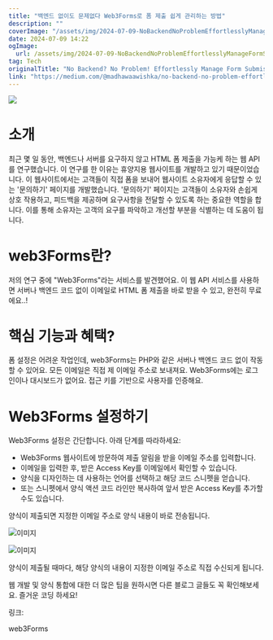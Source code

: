 ```yaml
---
title: "백엔드 없이도 문제없다 Web3Forms로 폼 제출 쉽게 관리하는 방법"
description: ""
coverImage: "/assets/img/2024-07-09-NoBackendNoProblemEffortlesslyManageFormSubmissionswithWeb3Forms_0.png"
date: 2024-07-09 14:22
ogImage:
  url: /assets/img/2024-07-09-NoBackendNoProblemEffortlesslyManageFormSubmissionswithWeb3Forms_0.png
tag: Tech
originalTitle: "No Backend? No Problem! Effortlessly Manage Form Submissions with Web3Forms"
link: "https://medium.com/@madhawaawishka/no-backend-no-problem-effortlessly-manage-form-submissions-with-web3forms-41c3d1917b5e"
---
```


<img src="/assets/img/2024-07-09-NoBackendNoProblemEffortlesslyManageFormSubmissionswithWeb3Forms_0.png" />

# 소개

최근 몇 일 동안, 백엔드나 서버를 요구하지 않고 HTML 폼 제출을 가능케 하는 웹 API를 연구했습니다. 이 연구를 한 이유는 휴양지용 웹사이트를 개발하고 있기 때문이었습니다. 이 웹사이트에서는 고객들이 직접 폼을 보내어 웹사이트 소유자에게 응답할 수 있는 '문의하기' 페이지를 개발했습니다. '문의하기' 페이지는 고객들이 소유자와 손쉽게 상호 작용하고, 피드백을 제공하며 요구사항을 전달할 수 있도록 하는 중요한 역할을 합니다. 이를 통해 소유자는 고객의 요구를 파악하고 개선할 부분을 식별하는 데 도움이 됩니다.

# web3Forms란?

<div class="content-ad"></div>

저의 연구 중에 "Web3Forms"라는 서비스를 발견했어요. 이 웹 API 서비스를 사용하면 서버나 백엔드 코드 없이 이메일로 HTML 폼 제출을 바로 받을 수 있고, 완전히 무료에요..!

# 핵심 기능과 혜택?

폼 설정은 어려운 작업인데, web3Forms는 PHP와 같은 서버나 백엔드 코드 없이 작동할 수 있어요. 모든 이메일은 직접 제 이메일 주소로 보내져요. Web3Forms에는 로그인이나 대시보드가 없어요. 접근 키를 기반으로 사용자를 인증해요.

# Web3Forms 설정하기

<div class="content-ad"></div>

Web3Forms 설정은 간단합니다. 아래 단계를 따라하세요:

- Web3Forms 웹사이트에 방문하여 제출 알림을 받을 이메일 주소를 입력합니다.
- 이메일을 입력한 후, 받은 Access Key를 이메일에서 확인할 수 있습니다.
- 양식을 디자인하는 데 사용하는 언어를 선택하고 해당 코드 스니펫을 얻습니다.
- 또는 스니펫에서 양식 액션 코드 라인만 복사하여 앞서 받은 Access Key를 추가할 수도 있습니다.

양식이 제출되면 지정한 이메일 주소로 양식 내용이 바로 전송됩니다.

![이미지](/assets/img/2024-07-09-NoBackendNoProblemEffortlesslyManageFormSubmissionswithWeb3Forms_1.png)

<div class="content-ad"></div>

![이미지](/assets/img/2024-07-09-NoBackendNoProblemEffortlesslyManageFormSubmissionswithWeb3Forms_2.png)

양식이 제출될 때마다, 해당 양식의 내용이 지정한 이메일 주소로 직접 수신되게 됩니다.

웹 개발 및 양식 통합에 대한 더 많은 팁을 원하시면 다른 블로그 글들도 꼭 확인해보세요. 즐거운 코딩 하세요!

링크:

<div class="content-ad"></div>

web3Forms
